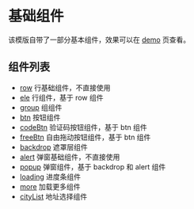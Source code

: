 # 基础组件

该模版自带了一部分基本组件，效果可以在 [demo](./demo/index.html) 页查看。

## 组件列表
- [row](components/row.md) 行基础组件，不直接使用
- [ele](components/ele.md) 行组件，基于 row 组件
- [group](components/group.md) 组组件
- [btn](components/btn.md) 按钮组件
- [codeBtn](components/codeBtn.md) 验证码按钮组件，基于 btn 组件
- [freeBtn](components/freeBtn.md) 自由拖动按钮组件，基于 btn 组件
- [backdrop](components/backdrop.md) 遮罩层组件
- [alert](components/alert.md) 弹窗基础组件，不直接使用
- [popup](components/popup.md) 弹窗组件，基于 backdrop 和 alert 组件
- [loading](components/loading.md) 进度条组件
- [more](components/more.md) 加载更多组件
- [cityList](components/cityList.md) 地址选择组件



